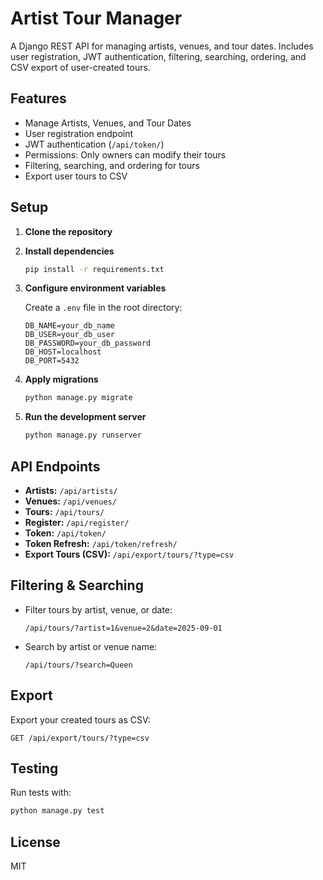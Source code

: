 # Artist Tour Manager

A Django REST API for managing artists, venues, and tour dates. Includes user registration, JWT authentication, filtering, searching, ordering, and CSV export of user-created tours.

## Features

- Manage Artists, Venues, and Tour Dates
- User registration endpoint
- JWT authentication (`/api/token/`)
- Permissions: Only owners can modify their tours
- Filtering, searching, and ordering for tours
- Export user tours to CSV

## Setup

1. **Clone the repository**

2. **Install dependencies**
   ```sh
   pip install -r requirements.txt
   ```

3. **Configure environment variables**

   Create a `.env` file in the root directory:
   ```
   DB_NAME=your_db_name
   DB_USER=your_db_user
   DB_PASSWORD=your_db_password
   DB_HOST=localhost
   DB_PORT=5432
   ```

4. **Apply migrations**
   ```sh
   python manage.py migrate
   ```

5. **Run the development server**
   ```sh
   python manage.py runserver
   ```

## API Endpoints

- **Artists:** `/api/artists/`
- **Venues:** `/api/venues/`
- **Tours:** `/api/tours/`
- **Register:** `/api/register/`
- **Token:** `/api/token/`
- **Token Refresh:** `/api/token/refresh/`
- **Export Tours (CSV):** `/api/export/tours/?type=csv`

## Filtering & Searching

- Filter tours by artist, venue, or date:
  ```
  /api/tours/?artist=1&venue=2&date=2025-09-01
  ```
- Search by artist or venue name:
  ```
  /api/tours/?search=Queen
  ```

## Export

Export your created tours as CSV:
```
GET /api/export/tours/?type=csv
```

## Testing

Run tests with:
```sh
python manage.py test
```

## License

MIT